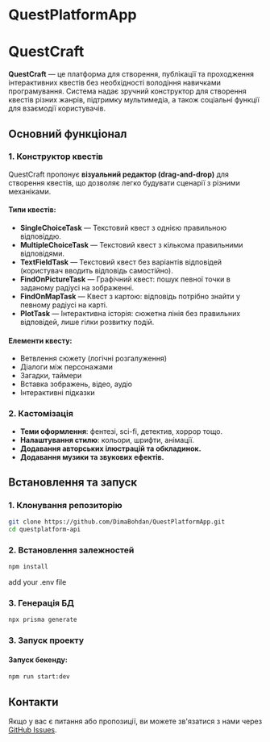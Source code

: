# QuestPlatformApp
# QuestCraft

**QuestCraft** — це платформа для створення, публікації та проходження інтерактивних квестів без необхідності володіння навичками програмування.
Система надає зручний конструктор для створення квестів різних жанрів, підтримку мультимедіа, а також соціальні функції для взаємодії користувачів.

## Основний функціонал

### 1. Конструктор квестів
QuestCraft пропонує **візуальний редактор (drag-and-drop)** для створення квестів, що дозволяє легко будувати сценарії з різними механіками.

#### **Типи квестів:**
- **SingleChoiceTask** — Текстовий квест з однією правильною відповіддю.
- **MultipleChoiceTask** — Текстовий квест з кількома правильними відповідями.
- **TextFieldTask** — Текстовий квест без варіантів відповідей (користувач вводить відповідь самостійно).
- **FindOnPictureTask** — Графічний квест: пошук певної точки в заданому радіусі на зображенні.
- **FindOnMapTask** — Квест з картою: відповідь потрібно знайти у певному радіусі на карті.
- **PlotTask** — Інтерактивна історія: сюжетна лінія без правильних відповідей, лише гілки розвитку подій.

#### **Елементи квесту:**
- Ветвлення сюжету (логічні розгалуження)
- Діалоги між персонажами
- Загадки, таймери
- Вставка зображень, відео, аудіо
- Інтерактивні підказки

### 2. Кастомізація
- **Теми оформлення**: фентезі, sci-fi, детектив, хоррор тощо.
- **Налаштування стилю**: кольори, шрифти, анімації.
- **Додавання авторських ілюстрацій та обкладинок.**
- **Додавання музики та звукових ефектів.**

## Встановлення та запуск

### **1. Клонування репозиторію**
```sh
git clone https://github.com/DimaBohdan/QuestPlatformApp.git
cd questplatform-api
```

### **2. Встановлення залежностей**
```sh
npm install
```

add your .env file

### **3. Генерація БД**
```sh
npx prisma generate
```

### **3. Запуск проекту**
#### **Запуск бекенду:**
```sh
npm run start:dev
```

## Контакти
Якщо у вас є питання або пропозиції, ви можете зв'язатися з нами через [GitHub Issues](https://github.com/yourusername/questcraft/issues).
